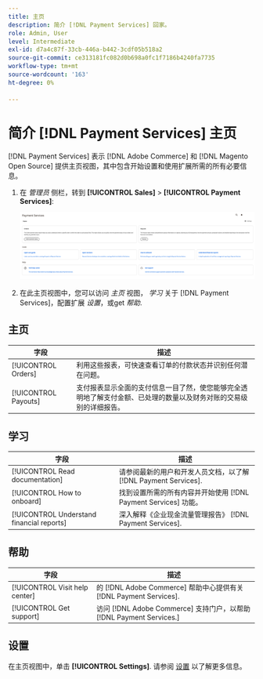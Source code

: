 ```yaml
---
title: 主页
description: 简介 [!DNL Payment Services] 回家。
role: Admin, User
level: Intermediate
exl-id: d7a4c87f-33cb-446a-b442-3cdf05b518a2
source-git-commit: ce313181fc082d0b698a0fc1f7186b4240fa7735
workflow-type: tm+mt
source-wordcount: '163'
ht-degree: 0%

---
```


# 简介 [!DNL Payment Services] 主页

[!DNL Payment Services] 表示 [!DNL Adobe Commerce] 和 [!DNL Magento Open Source] 提供主页视图，其中包含开始设置和使用扩展所需的所有必要信息。

1. 在 _管理员_ 侧栏，转到 **[!UICONTROL Sales]** > **[!UICONTROL Payment Services]**:

   ![主页视图](assets/home-view.png)

1. 在此主页视图中，您可以访问 _主页_ 视图， _学习_ 关于 [!DNL Payment Services]，配置扩展 _设置_，或get _帮助_.

## 主页

| 字段 | 描述 |
|---|---|
| [!UICONTROL Orders] | 利用这些报表，可快速查看订单的付款状态并识别任何潜在问题。 |
| [!UICONTROL Payouts] | 支付报表显示全面的支付信息一目了然，使您能够完全透明地了解支付金额、已处理的数量以及财务对账的交易级别的详细报告。 |

## 学习

| 字段 | 描述 |
|---|---|
| [!UICONTROL Read documentation] | 请参阅最新的用户和开发人员文档，以了解 [!DNL Payment Services]. |
| [!UICONTROL How to onboard] | 找到设置所需的所有内容并开始使用 [!DNL Payment Services] 功能。 |
| [!UICONTROL Understand financial reports] | 深入解释《企业现金流量管理报告》 [!DNL Payment Services]. |

## 帮助

| 字段 | 描述 |
|---|---|
| [!UICONTROL Visit help center] | 的 [!DNL Adobe Commerce] 帮助中心提供有关 [!DNL Payment Services]. |
| [!UICONTROL Get support] | 访问 [!DNL Adobe Commerce] 支持门户，以帮助 [!DNL Payment Services.] |

## 设置

在主页视图中，单击 **[!UICONTROL Settings]**. 请参阅 [设置](settings.md) 以了解更多信息。
